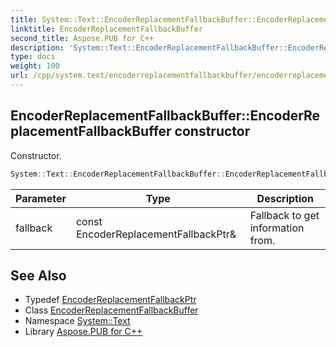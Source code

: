 ```yaml
---
title: System::Text::EncoderReplacementFallbackBuffer::EncoderReplacementFallbackBuffer constructor
linktitle: EncoderReplacementFallbackBuffer
second_title: Aspose.PUB for C++
description: 'System::Text::EncoderReplacementFallbackBuffer::EncoderReplacementFallbackBuffer constructor. Constructor in C++.'
type: docs
weight: 100
url: /cpp/system.text/encoderreplacementfallbackbuffer/encoderreplacementfallbackbuffer/
---
```

## EncoderReplacementFallbackBuffer::EncoderReplacementFallbackBuffer constructor


Constructor.

```cpp
System::Text::EncoderReplacementFallbackBuffer::EncoderReplacementFallbackBuffer(const EncoderReplacementFallbackPtr &fallback)
```


| Parameter | Type | Description |
| --- | --- | --- |
| fallback | const EncoderReplacementFallbackPtr\& | Fallback to get information from. |

## See Also

* Typedef [EncoderReplacementFallbackPtr](../../../system/encoderreplacementfallbackptr/)
* Class [EncoderReplacementFallbackBuffer](../)
* Namespace [System::Text](../../)
* Library [Aspose.PUB for C++](../../../)
